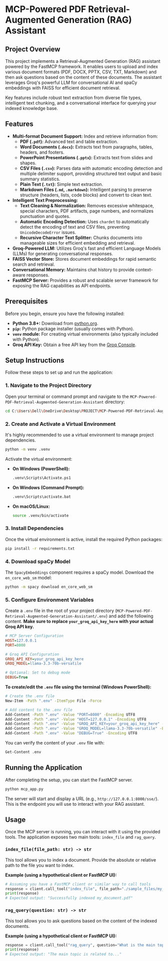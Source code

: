 # MCP-Powered PDF Retrieval-Augmented Generation (RAG) Assistant

## Project Overview

This project implements a Retrieval-Augmented Generation (RAG) assistant powered by the FastMCP framework. It enables users to upload and index various document formats (PDF, DOCX, PPTX, CSV, TXT, Markdown) and then ask questions based on the content of these documents. The assistant leverages Groq's powerful LLM for conversational AI and spaCy embeddings with FAISS for efficient document retrieval.

Key features include robust text extraction from diverse file types, intelligent text chunking, and a conversational interface for querying your indexed knowledge base.

## Features

*   **Multi-format Document Support:** Index and retrieve information from:
    *   **PDF (`.pdf`):** Advanced text and table extraction.
    *   **Word Documents (`.docx`):** Extracts text from paragraphs, tables, headers, and footers.
    *   **PowerPoint Presentations (`.pptx`):** Extracts text from slides and shapes.
    *   **CSV Files (`.csv`):** Parses data with automatic encoding detection and multiple delimiter support, providing structured text output and basic summary statistics.
    *   **Plain Text (`.txt`):** Simple text extraction.
    *   **Markdown Files (`.md`, `.markdown`):** Intelligent parsing to preserve structure (headers, lists, code blocks) and convert to clean text.
*   **Intelligent Text Preprocessing:**
    *   **Text Cleaning & Normalization:** Removes excessive whitespace, special characters, PDF artifacts, page numbers, and normalizes punctuation and quotes.
    *   **Automatic Encoding Detection:** Uses `chardet` to automatically detect the encoding of text and CSV files, preventing `UnicodeDecodeError` issues.
    *   **Recursive Character Text Splitter:** Chunks documents into manageable sizes for efficient embedding and retrieval.
*   **Groq-Powered LLM:** Utilizes Groq's fast and efficient Language Models (LLMs) for generating conversational responses.
*   **FAISS Vector Store:** Stores document embeddings for rapid semantic search and retrieval.
*   **Conversational Memory:** Maintains chat history to provide context-aware responses.
*   **FastMCP Server:** Provides a robust and scalable server framework for exposing the RAG capabilities as API endpoints.

## Prerequisites

Before you begin, ensure you have the following installed:

*   **Python 3.8+:** Download from [python.org](https://www.python.org/downloads/).
*   **`pip`:** Python package installer (usually comes with Python).
*   **`venv` module:** For creating virtual environments (also typically included with Python).
*   **Groq API Key:** Obtain a free API key from the [Groq Console](https://console.groq.com/).

## Setup Instructions

Follow these steps to set up and run the application:

### 1. Navigate to the Project Directory

Open your terminal or command prompt and navigate to the `MCP-Powered-PDF-Retrieval-Augmented-Generation-Assistant` directory:

```bash
cd C:\Users\Dell\OneDrive\Desktop\PROJECT\MCP-Powered-PDF-Retrieval-Augmented-Generation-Assistant
```

### 2. Create and Activate a Virtual Environment

It's highly recommended to use a virtual environment to manage project dependencies.

```bash
python -m venv .venv
```

Activate the virtual environment:

*   **On Windows (PowerShell):**
    ```bash
    .venv\Scripts\Activate.ps1
    ```
*   **On Windows (Command Prompt):**
    ```bash
    .venv\Scripts\activate.bat
    ```
*   **On macOS/Linux:**
    ```bash
    source .venv/bin/activate
    ```

### 3. Install Dependencies

Once the virtual environment is active, install the required Python packages:

```bash
pip install -r requirements.txt
```

### 4. Download spaCy Model

The `SpacyEmbeddings` component requires a spaCy model. Download the `en_core_web_sm` model:

```bash
python -m spacy download en_core_web_sm
```

### 5. Configure Environment Variables

Create a `.env` file in the root of your project directory (`MCP-Powered-PDF-Retrieval-Augmented-Generation-Assistant/.env`) and add the following content. **Make sure to replace `your_groq_api_key_here` with your actual Groq API key.**

```ini
# MCP Server Configuration
HOST=127.0.0.1
PORT=8000

# Groq API Configuration
GROQ_API_KEY=your_groq_api_key_here
GROQ_MODEL=llama-3.3-70b-versatile

# Optional: Set to debug mode
DEBUG=True
```

**To create/edit the `.env` file using the terminal (Windows PowerShell):**

```bash
# Create the .env file
New-Item -Path ".env" -ItemType File -Force

# Add content to the .env file
Add-Content -Path ".env" -Value "PORT=8000" -Encoding UTF8
Add-Content -Path ".env" -Value "HOST=127.0.0.1" -Encoding UTF8
Add-Content -Path ".env" -Value "GROQ_API_KEY=your_groq_api_key_here" -Encoding UTF8
Add-Content -Path ".env" -Value "GROQ_MODEL=llama-3.3-70b-versatile" -Encoding UTF8
Add-Content -Path ".env" -Value "DEBUG=True" -Encoding UTF8
```

You can verify the content of your `.env` file with:

```bash
Get-Content .env
```

## Running the Application

After completing the setup, you can start the FastMCP server.

```bash
python mcp_app.py
```

The server will start and display a URL (e.g., `http://127.0.0.1:8000/sse/`). This is the endpoint you will use to interact with your RAG assistant.

## Usage

Once the MCP server is running, you can interact with it using the provided tools. The application exposes two main tools: `index_file` and `rag_query`.

### `index_file(file_path: str) -> str`

This tool allows you to index a document. Provide the absolute or relative path to the file you want to index.

**Example (using a hypothetical client or FastMCP UI):**

```python
# Assuming you have a FastMCP client or similar way to call tools
response = client.call_tool("index_file", file_path="./sample_files/my_document.pdf")
print(response)
# Expected output: "Successfully indexed my_document.pdf"
```

### `rag_query(question: str) -> str`

This tool allows you to ask questions based on the content of the indexed documents.

**Example (using a hypothetical client or FastMCP UI):**

```python
response = client.call_tool("rag_query", question="What is the main topic of the indexed documents?")
print(response)
# Expected output: "The main topic is related to..."
```

